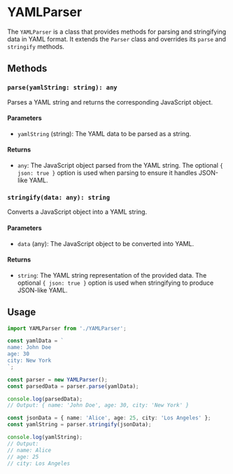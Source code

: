 # YAMLParser

The `YAMLParser` is a class that provides methods for parsing and stringifying data in YAML format. It extends the `Parser` class and overrides its `parse` and `stringify` methods.

## Methods

### `parse(yamlString: string): any`

Parses a YAML string and returns the corresponding JavaScript object.

#### Parameters
- `yamlString` (string): The YAML data to be parsed as a string.

#### Returns
- `any`: The JavaScript object parsed from the YAML string. The optional `{ json: true }` option is used when parsing to ensure it handles JSON-like YAML.

### `stringify(data: any): string`

Converts a JavaScript object into a YAML string.

#### Parameters
- `data` (any): The JavaScript object to be converted into YAML.

#### Returns
- `string`: The YAML string representation of the provided data. The optional `{ json: true }` option is used when stringifying to produce JSON-like YAML.

## Usage

```typescript
import YAMLParser from './YAMLParser';

const yamlData = `
name: John Doe
age: 30
city: New York
`;

const parser = new YAMLParser();
const parsedData = parser.parse(yamlData);

console.log(parsedData);
// Output: { name: 'John Doe', age: 30, city: 'New York' }

const jsonData = { name: 'Alice', age: 25, city: 'Los Angeles' };
const yamlString = parser.stringify(jsonData);

console.log(yamlString);
// Output:
// name: Alice
// age: 25
// city: Los Angeles
```
